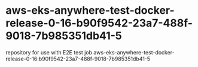 # aws-eks-anywhere-test-docker-release-0-16-b90f9542-23a7-488f-9018-7b985351db41-5
repository for use with E2E test job aws-eks-anywhere-test-docker-release-0-16:b90f9542-23a7-488f-9018-7b985351db41-5
